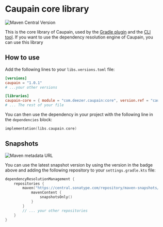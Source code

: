 # Caupain core library

![Maven Central Version](https://img.shields.io/maven-central/v/com.deezer.caupain/core)

This is the core library of Caupain, used by the [Gradle plugin](../gradle-plugin/README.md) and the 
[CLI tool](../cli/README.md). If you want to use the dependency resolution engine of Caupain, you can use this library

## How to use

Add the following lines to your `libs.versions.toml` file:

```toml
[versions]
caupain = "1.0.1"
# ...your other versions

[libraries]
caupain-core = { module = "com.deezer.caupain:core", version.ref = "caupain" }
# ... The rest of your file
```

You can then use the dependency in your project with the following line in the `dependencies` block:
```kotlin
implementation(libs.caupain.core)
```

## Snapshots

![Maven metadata URL](https://img.shields.io/maven-metadata/v?metadataUrl=https%3A%2F%2Fcentral.sonatype.com%2Frepository%2Fmaven-snapshots%2Fcom%2Fdeezer%2Fcaupain%2Fcore%2Fmaven-metadata.xml&versionSuffix=.0-SNAPSHOT)

You can use the latest snapshot version by using the version in the badge above and adding the following 
repository to your `settings.gradle.kts` file:
```kotlin
dependencyResolutionManagement {
    repositories {
        maven("https://central.sonatype.com/repository/maven-snapshots/") {
            mavenContent {
                snapshotsOnly()
            }
        }
        // ... your other repositories
    }
}
```
